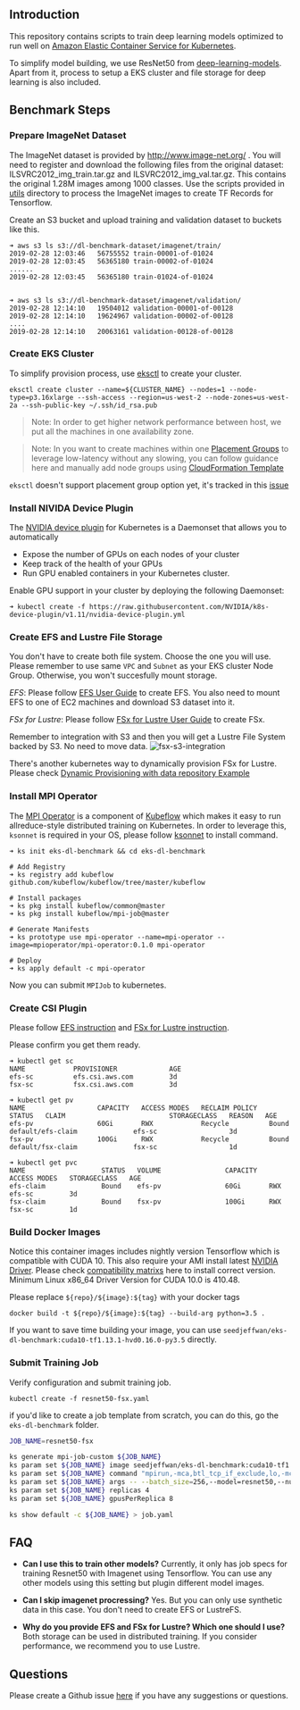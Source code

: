 ## Introduction

This repository contains scripts to train deep learning models optimized to run well on [Amazon Elastic Container Service for Kubernetes](https://aws.amazon.com/eks/).

To simplify model building, we use ResNet50 from [deep-learning-models](https://github.com/aws-samples/deep-learning-models). Apart from it, process to setup a EKS cluster and file storage for deep learning is also included.

## Benchmark Steps

### Prepare ImageNet Dataset

The ImageNet dataset is provided by http://www.image-net.org/ . You will need to register and download the following files from the original dataset: ILSVRC2012_img_train.tar.gz and ILSVRC2012_img_val.tar.gz. This contains the original 1.28M images among 1000 classes. Use the scripts provided in [utils](https://github.com/aws-samples/deep-learning-models/tree/master/utils/tensorflow) directory to process the ImageNet images to create TF Records for Tensorflow.

Create an S3 bucket and upload training and validation dataset to buckets like this.

```
➜ aws s3 ls s3://dl-benchmark-dataset/imagenet/train/
2019-02-28 12:03:46   56755552 train-00001-of-01024
2019-02-28 12:03:45   56365180 train-00002-of-01024
......
2019-02-28 12:03:45   56365180 train-01024-of-01024


➜ aws s3 ls s3://dl-benchmark-dataset/imagenet/validation/
2019-02-28 12:14:10   19504012 validation-00001-of-00128
2019-02-28 12:14:10   19624967 validation-00002-of-00128
....
2019-02-28 12:14:10   20063161 validation-00128-of-00128
```

### Create EKS Cluster

To simplify provision process, use [eksctl](https://github.com/weaveworks/eksctl) to create your cluster.

```
eksctl create cluster --name=${CLUSTER_NAME} --nodes=1 --node-type=p3.16xlarge --ssh-access --region=us-west-2 --node-zones=us-west-2a --ssh-public-key ~/.ssh/id_rsa.pub
```

> Note: In order to get higher network performance between host, we put all the machines in one availability zone.

> Note: In you want to create machines within one [Placement Groups](https://docs.aws.amazon.com/AWSEC2/latest/UserGuide/placement-groups.html) to leverage low-latency without any slowing, you can follow guidance here and manually add node groups using [CloudFormation Template](eks_cluster/amazon-eks-nodegroup-placementgroup.yaml)

 `eksctl` doesn't support placement group option yet, it's tracked in this [issue](https://github.com/weaveworks/eksctl/issues/479)

### Install NIVIDA Device Plugin
The [NVIDIA device plugin](https://github.com/NVIDIA/k8s-device-plugin) for Kubernetes is a Daemonset that allows you to automatically
- Expose the number of GPUs on each nodes of your cluster
- Keep track of the health of your GPUs
- Run GPU enabled containers in your Kubernetes cluster.

Enable GPU support in your cluster by deploying the following Daemonset:

```
➜ kubectl create -f https://raw.githubusercontent.com/NVIDIA/k8s-device-plugin/v1.11/nvidia-device-plugin.yml
```

### Create EFS and Lustre File Storage
You don't have to create both file system. Choose the one you will use.
Please remember to use same `VPC` and `Subnet` as your EKS cluster Node Group. Otherwise, you won't succesfully mount storage.

*EFS*: Please follow [EFS User Guide](https://docs.aws.amazon.com/efs/latest/ug/gs-step-two-create-efs-resources.html) to create EFS. You also need to mount EFS to one of EC2 machines and download S3 dataset into it.

*FSx for Lustre*: Please follow [FSx for Lustre User Guide](https://docs.aws.amazon.com/fsx/latest/LustreGuide/getting-started.html) to create FSx.

Remember to integration with S3 and then you will get a Lustre File System backed by S3. No need to move data.
![fsx-s3-integration](images/fsx-s3-integration.png)

There's another kubernetes way to dynamically provision FSx for Lustre. Please check [Dynamic Provisioning with data repository Example](https://github.com/aws/csi-driver-amazon-fsx/tree/master/examples/kubernetes/dynamic_provisioning_s3)

### Install MPI Operator
The [MPI Operator](https://github.com/kubeflow/mpi-operator) is a component of [Kubeflow](https://github.com/kubeflow/kubeflow) which makes it easy to run allreduce-style distributed training on Kubernetes.
In order to leverage this, `ksonnet` is required in your OS, please follow [ksonnet](https://github.com/ksonnet/ksonnet) to install command.


```
➜ ks init eks-dl-benchmark && cd eks-dl-benchmark

# Add Registry
➜ ks registry add kubeflow github.com/kubeflow/kubeflow/tree/master/kubeflow

# Install packages
➜ ks pkg install kubeflow/common@master
➜ ks pkg install kubeflow/mpi-job@master

# Generate Manifests
➜ ks prototype use mpi-operator --name=mpi-operator --image=mpioperator/mpi-operator:0.1.0 mpi-operator

# Deploy
➜ ks apply default -c mpi-operator
```

Now you can submit `MPIJob` to kubernetes.

### Create CSI Plugin
Please follow [EFS instruction](eks_cluster/efs/README.md) and [FSx for Lustre instruction](eks_cluster/fsx/README.md).

Please confirm you get them ready.

```
➜ kubectl get sc
NAME            PROVISIONER             AGE
efs-sc          efs.csi.aws.com         3d
fsx-sc          fsx.csi.aws.com         3d

➜ kubectl get pv
NAME                  CAPACITY   ACCESS MODES   RECLAIM POLICY   STATUS   CLAIM                          STORAGECLASS   REASON   AGE
efs-pv                60Gi       RWX            Recycle          Bound    default/efs-claim              efs-sc                  3d
fsx-pv                100Gi      RWX            Recycle          Bound    default/fsx-claim              fsx-sc                  1d

➜ kubectl get pvc
NAME                   STATUS   VOLUME                CAPACITY   ACCESS MODES   STORAGECLASS   AGE
efs-claim              Bound    efs-pv                60Gi       RWX            efs-sc         3d
fsx-claim              Bound    fsx-pv                100Gi      RWX            fsx-sc         1d
```

### Build Docker Images
Notice this container images includes nightly version Tensorflow which is compatible with CUDA 10. This also require your AMI install latest [NVIDIA Driver](https://www.nvidia.com/Download/index.aspx?lang=en-us). Please check [compatibility matrixs](https://docs.nvidia.com/deploy/cuda-compatibility/index.html#binary-compatibility) here to install correct version. Minimum Linux x86_64 Driver Version for CUDA 10.0 is 410.48.


Please replace `${repo}/${image}:${tag}` with your docker tags

```
docker build -t ${repo}/${image}:${tag} --build-arg python=3.5 .
```

If you want to save time building your image, you can use `seedjeffwan/eks-dl-benchmark:cuda10-tf1.13.1-hvd0.16.0-py3.5` directly.

### Submit Training Job

Verify configuration and submit training job.
```
kubectl create -f resnet50-fsx.yaml
```

if you'd like to create a job template from scratch, you can do this, go the `eks-dl-benchmark` folder.

```bash
JOB_NAME=resnet50-fsx

ks generate mpi-job-custom ${JOB_NAME}
ks param set ${JOB_NAME} image seedjeffwan/eks-dl-benchmark:cuda10-tf1.13.1-hvd0.16.0-py3.5
ks param set ${JOB_NAME} command "mpirun,-mca,btl_tcp_if_exclude,lo,-mca,pml,ob1,-mca,btl,^openib,--bind-to,socket,-map-by,slot,-x,LD_LIBRARY_PATH,-x,PATH,-x,NCCL_DEBUG=INFO,-x,NCCL_MIN_NRINGS=4,-x,HOROVOD_FUSION_THRESHOLD=16777216,-x,HOROVOD_HIERARCHICAL_ALLREDUCE=1,python,models/resnet/tensorflow/train_imagenet_resnet_hvd.py"
ks param set ${JOB_NAME} args -- --batch_size=256,--model=resnet50,--num_batches=300,--fp16,--display_every=50,--lr_decay_mode=poly,--synthetic,--intra_op_parallelism_threads=2,--inter_op_parallelism_threads=8,--num_parallel_calls=8
ks param set ${JOB_NAME} replicas 4
ks param set ${JOB_NAME} gpusPerReplica 8

ks show default -c ${JOB_NAME} > job.yaml
```

## FAQ
- **Can I use this to train other models?**
  Currently, it only has job specs for training Resnet50 with Imagenet using Tensorflow. You can use any other models using this setting but plugin different model images.

- **Can I skip imagenet procressing?**
  Yes. But you can only use synthetic data in this case. You don't need to create EFS or LustreFS.

- **Why do you provide EFS and FSx for Lustre? Which one should I use?**
  Both storage can be used in distributed training. If you consider performance, we recommend you to use Lustre.

## Questions
Please create a Github issue [here](https://github.com/aws-samples/aws-eks-deep-learning-benchmark/issues/new) if you have any suggestions or questions.
